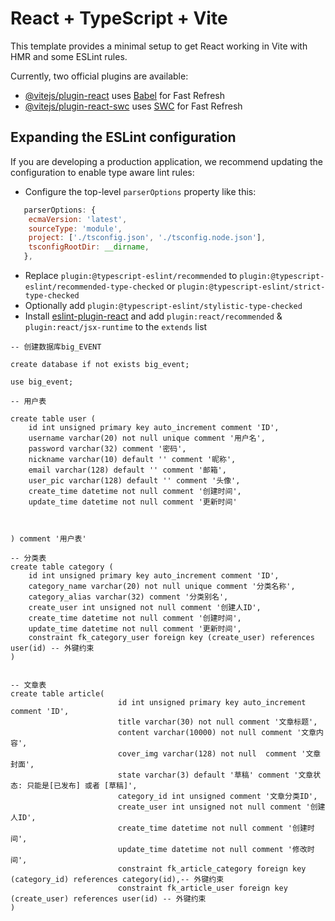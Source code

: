 # React + TypeScript + Vite

This template provides a minimal setup to get React working in Vite with HMR and some ESLint rules.

Currently, two official plugins are available:

- [@vitejs/plugin-react](https://github.com/vitejs/vite-plugin-react/blob/main/packages/plugin-react/README.md) uses [Babel](https://babeljs.io/) for Fast Refresh
- [@vitejs/plugin-react-swc](https://github.com/vitejs/vite-plugin-react-swc) uses [SWC](https://swc.rs/) for Fast Refresh

## Expanding the ESLint configuration

If you are developing a production application, we recommend updating the configuration to enable type aware lint rules:

- Configure the top-level `parserOptions` property like this:

```js
   parserOptions: {
    ecmaVersion: 'latest',
    sourceType: 'module',
    project: ['./tsconfig.json', './tsconfig.node.json'],
    tsconfigRootDir: __dirname,
   },
```

- Replace `plugin:@typescript-eslint/recommended` to `plugin:@typescript-eslint/recommended-type-checked` or `plugin:@typescript-eslint/strict-type-checked`
- Optionally add `plugin:@typescript-eslint/stylistic-type-checked`
- Install [eslint-plugin-react](https://github.com/jsx-eslint/eslint-plugin-react) and add `plugin:react/recommended` & `plugin:react/jsx-runtime` to the `extends` list

```node
-- 创建数据库big_EVENT

create database if not exists big_event;

use big_event;

-- 用户表

create table user (
	id int unsigned primary key auto_increment comment 'ID',
	username varchar(20) not null unique comment '用户名',
	password varchar(32) comment '密码',
	nickname varchar(10) default '' comment '昵称',
	email varchar(128) default '' comment '邮箱',
	user_pic varchar(128) default '' comment '头像',
	create_time datetime not null comment '创建时间',
	update_time datetime not null comment '更新时间'



) comment '用户表'

-- 分类表
create table category (
	id int unsigned primary key auto_increment comment 'ID',
	category_name varchar(20) not null unique comment '分类名称',
	category_alias varchar(32) comment '分类别名',
	create_user int unsigned not null comment '创建人ID',
	create_time datetime not null comment '创建时间',
	update_time datetime not null comment '更新时间',
	constraint fk_category_user foreign key (create_user) references user(id) -- 外键约束
)


-- 文章表
create table article(
                        id int unsigned primary key auto_increment comment 'ID',
                        title varchar(30) not null comment '文章标题',
                        content varchar(10000) not null comment '文章内容',
                        cover_img varchar(128) not null  comment '文章封面',
                        state varchar(3) default '草稿' comment '文章状态: 只能是[已发布] 或者 [草稿]',
                        category_id int unsigned comment '文章分类ID',
                        create_user int unsigned not null comment '创建人ID',
                        create_time datetime not null comment '创建时间',
                        update_time datetime not null comment '修改时间',
                        constraint fk_article_category foreign key (category_id) references category(id),-- 外键约束
                        constraint fk_article_user foreign key (create_user) references user(id) -- 外键约束
)
```